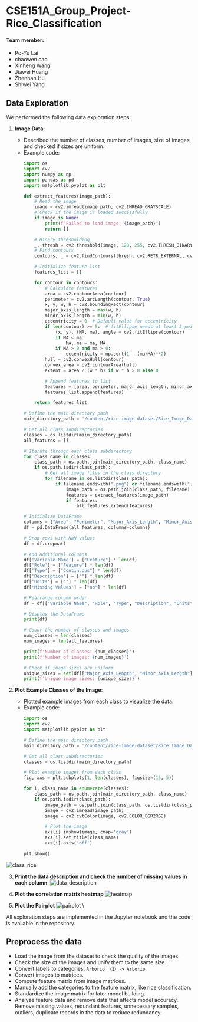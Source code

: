 # CSE151A_Group_Project-Rice_Classification

#### Team member:
* Po-Yu Lai
* chaowen cao
* Xinheng Wang
* Jiawei Huang
* Zhenhan Hu
* Shiwei Yang

## Data Exploration

We performed the following data exploration steps:

1. **Image Data**:
   - Described the number of classes, number of images, size of images, and checked if sizes are uniform.
   - Example code:
     ```python
     import os
     import cv2
     import numpy as np
     import pandas as pd
     import matplotlib.pyplot as plt

     def extract_features(image_path):
         # Read the image
         image = cv2.imread(image_path, cv2.IMREAD_GRAYSCALE)
         # Check if the image is loaded successfully
         if image is None:
             print(f"Failed to load image: {image_path}")
             return []

         # Binary thresholding
         _, thresh = cv2.threshold(image, 128, 255, cv2.THRESH_BINARY | cv2.THRESH_OTSU)
         # Find contours
         contours, _ = cv2.findContours(thresh, cv2.RETR_EXTERNAL, cv2.CHAIN_APPROX_SIMPLE)

         # Initialize feature list
         features_list = []

         for contour in contours:
             # Calculate features
             area = cv2.contourArea(contour)
             perimeter = cv2.arcLength(contour, True)
             x, y, w, h = cv2.boundingRect(contour)
             major_axis_length = max(w, h)
             minor_axis_length = min(w, h)
             eccentricity = 0  # Default value for eccentricity
             if len(contour) >= 5:  # fitEllipse needs at least 5 points
                 (x, y), (MA, ma), angle = cv2.fitEllipse(contour)
                 if MA < ma:
                     MA, ma = ma, MA
                 if MA > 0 and ma > 0:
                     eccentricity = np.sqrt(1 - (ma/MA)**2)
             hull = cv2.convexHull(contour)
             convex_area = cv2.contourArea(hull)
             extent = area / (w * h) if w * h > 0 else 0

             # Append features to list
             features = [area, perimeter, major_axis_length, minor_axis_length, eccentricity, convex_area, extent]
             features_list.append(features)

         return features_list

     # Define the main directory path
     main_directory_path = '/content/rice-image-dataset/Rice_Image_Dataset'

     # Get all class subdirectories
     classes = os.listdir(main_directory_path)
     all_features = []

     # Iterate through each class subdirectory
     for class_name in classes:
         class_path = os.path.join(main_directory_path, class_name)
         if os.path.isdir(class_path):
             # Get all image files in the class directory
             for filename in os.listdir(class_path):
                 if filename.endswith(".png") or filename.endswith(".jpg"):
                     image_path = os.path.join(class_path, filename)
                     features = extract_features(image_path)
                     if features:
                         all_features.extend(features)

     # Initialize DataFrame
     columns = ["Area", "Perimeter", "Major_Axis_Length", "Minor_Axis_Length", "Eccentricity", "Convex_Area", "Extent"]
     df = pd.DataFrame(all_features, columns=columns)

     # Drop rows with NaN values
     df = df.dropna()

     # Add additional columns
     df['Variable Name'] = ["Feature"] * len(df)
     df['Role'] = ["Feature"] * len(df)
     df['Type'] = ["Continuous"] * len(df)
     df['Description'] = [""] * len(df)
     df['Units'] = [""] * len(df)
     df['Missing Values'] = ["no"] * len(df)

     # Rearrange column order
     df = df[["Variable Name", "Role", "Type", "Description", "Units", "Missing Values", "Area", "Perimeter", "Major_Axis_Length", "Minor_Axis_Length", "Eccentricity", "Convex_Area", "Extent"]]

     # Display the DataFrame
     print(df)

     # Count the number of classes and images
     num_classes = len(classes)
     num_images = len(all_features)

     print(f'Number of classes: {num_classes}')
     print(f'Number of images: {num_images}')

     # Check if image sizes are uniform
     unique_sizes = set(df[["Major_Axis_Length", "Minor_Axis_Length"]].apply(tuple, axis=1))
     print(f'Unique image sizes: {unique_sizes}')
     ```

2. **Plot Example Classes of the Image**:
   - Plotted example images from each class to visualize the data.
   - Example code:
     ```python
     import os
     import cv2
     import matplotlib.pyplot as plt

     # Define the main directory path
     main_directory_path = '/content/rice-image-dataset/Rice_Image_Dataset'

     # Get all class subdirectories
     classes = os.listdir(main_directory_path)

     # Plot example images from each class
     fig, axs = plt.subplots(1, len(classes), figsize=(15, 5))

     for i, class_name in enumerate(classes):
         class_path = os.path.join(main_directory_path, class_name)
         if os.path.isdir(class_path):
             image_path = os.path.join(class_path, os.listdir(class_path)[0])
             image = cv2.imread(image_path)
             image = cv2.cvtColor(image, cv2.COLOR_BGR2RGB)

             # Plot the image
             axs[i].imshow(image, cmap='gray')
             axs[i].set_title(class_name)
             axs[i].axis('off')

     plt.show()
     ```
![class_rice](https://raw.githubusercontent.com/Astraeven0502/CSE151A_Group_Project-Rice_Classification/main/data_picture/class_rice.png)

3. **Print the data description and check the number of missing values in each column**:
![data_description](https://raw.githubusercontent.com/Astraeven0502/CSE151A_Group_Project-Rice_Classification/main/data_picture/Data_description.png)

4. **Plot the correlation matrix heatmap**
![heatmap](https://raw.githubusercontent.com/Astraeven0502/CSE151A_Group_Project-Rice_Classification/main/data_picture/heatmap.png)

5. **Plot the Pairplot**
![pairplot](https://raw.githubusercontent.com/Astraeven0502/CSE151A_Group_Project-Rice_Classification/main/data_picture/pairplot.png) \\

All exploration steps are implemented in the Jupyter notebook and the code is available in the repository.

## Preprocess the data
* Load the image from the dataset to check the quality of the images.
* Check the size of the images and unify them to the same size.
* Convert labels to categories, `Arborio （1）-> Arborio`.
* Convert images to matrices.
* Compute feature matrix from image matrices.
* Manually add the categories to the feature matrix, like rice classification.
* Standardize the image matrix for later model building.
* Analyze feature data and remove data that affects model accuracy. Remove missing values, redundant features, unnecessary samples, outliers, duplicate records in the data to reduce redundancy.

